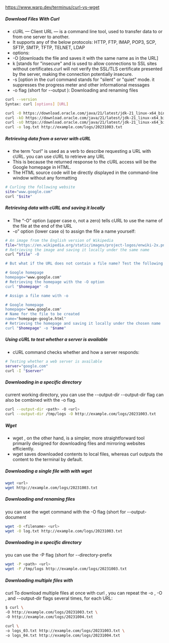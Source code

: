 https://www.warp.dev/terminus/curl-vs-wget

##### Download Files With Curl
- cURL — Client URL — is a command line tool, used to transfer data to or from one server to another.
- It supports any of the below protocols: HTTP, FTP, IMAP, POP3, SCP, SFTP, SMTP, TFTP, TELNET, LDAP
- options:
- -O [downloads the file and saves it with the same name as in the URL]
- k [stands for "insecure" and is used to allow connections to SSL sites without certificates.curl will not verify the SSL/TLS certificate presented by the server, making the connection potentially insecure.
- -s [option in the curl command stands for "silent" or "quiet" mode. it suppresses the progress meter and other informational messages
-  -o  flag (short for --output ): Downloading and renaming files

``````sh
curl --version
Syntax: curl [options] [URL]

curl -O https://download.oracle.com/java/21/latest/jdk-21_linux-x64_bin.tar.gz
curl -kO https://download.oracle.com/java/21/latest/jdk-21_linux-x64_bin.tar.gz
curl -sO https://download.oracle.com/java/21/latest/jdk-21_linux-x64_bin.tar.gz
curl -o log.txt http://example.com/logs/20231003.txt
``````
##### Retrieving data from a server with cURL
- the term “curl” is used as a verb to describe requesting a URL with cURL. you can use cURL to retrieve any URL
- This is because the returned response to the cURL access will be the Google homepage in HTML.
- The HTML source code will be directly displayed in the command-line window without any formatting
``````sh
# Curling the following website
site="www.google.com"
curl "$site"

``````
##### Retrieving data with cURL and saving it locally
- The “-O” option (upper case o, not a zero) tells cURL to use the name of the file at the end of the URL
- -o” option (lower case o) to assign the file a name yourself:
``````sh
# An image from the English version of Wikipedia
file="https://en.wikipedia.org/static/images/project-logos/enwiki-2x.png"
# Retrieving the image and saving it locally under the same name
curl “$file" -O

# But what if the URL does not contain a file name? Test the following code

# Google homepage
homepage="www.google.com"
# Retrieving the homepage with the -O option
curl "$homepage" -O

# Assign a file name with -o

# Google homepage
homepage="www.google.com"
# Name for the file to be created
name="homepage-google.html"
# Retrieving the homepage and saving it locally under the chosen name
curl "$homepage" -o "$name"
``````
##### Using cURL to test whether a server is available
- cURL command checks whether and how a server responds:
``````sh
# Testing whether a web server is available
server="google.com"
curl -I "$server"


``````

##### Downloading in a specific directory
 current working directory, you can use the --output-dir
 --output-dir  flag can also be combined with the -o  flag.
``````sh
curl --output-dir <path> -O <url>
curl --output-dir /tmp/logs -O http://example.com/logs/20231003.txt

``````
##### Wget
- wget , on the other hand, is a simpler, more straightforward tool primarily designed for downloading files and mirroring websites efficiently.
- wget  saves downloaded contents to local files, whereas curl  outputs the content to the terminal by default.
  
##### Downloading a single file with with wget
``````sh
wget <url>
wget http://example.com/logs/20231003.txt

``````
##### Downloading and renaming files
you can use the wget  command with the -O  flag (short for --output-document
``````sh
wget -O <filename> <url>
wget -O log.txt http://example.com/logs/20231003.txt

``````
##### Downloading in a specific directory
you can use the -P  flag (short for --directory-prefix

``````sh
wget -P <path> <url>
wget -P /tmp/logs http://example.com/logs/20231003.txt

``````
##### Downloading multiple files with
curl 
To download multiple files at once with curl , you can repeat the -o , -O , and --output-dir  flags several times, for each URL:

``````sh
$ curl \
-O http://example.com/logs/20231003.txt \
-O http://example.com/logs/20231004.txt

curl \
-o logs_03.txt http://example.com/logs/20231003.txt \
-o logs_04.txt http://example.com/logs/20231004.txt
``````
